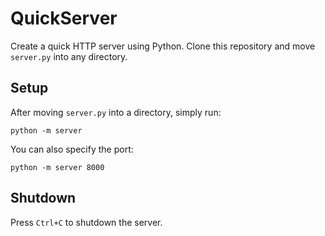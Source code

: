 # QuickServer

Create a quick HTTP server using Python. Clone this repository and move `server.py` into any directory.

## Setup

After moving `server.py` into a directory, simply run:

```shell
python -m server
```

You can also specify the port:

```shell
python -m server 8000
```

## Shutdown

Press `Ctrl+C` to shutdown the server.